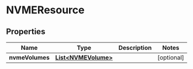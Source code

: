 # NVMEResource

## Properties
Name | Type | Description | Notes
------------ | ------------- | ------------- | -------------
**nvmeVolumes** | [**List&lt;NVMEVolume&gt;**](NVMEVolume.md) |  |  [optional]
